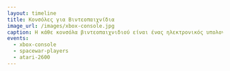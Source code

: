 ```yaml
---
layout: timeline
title: Κονσόλες για Βιντεοπαιχνίδια
image_url: /images/xbox-console.jpg
caption: Η κάθε κονσόλα βιντεοπαιχνιδιού είναι ένας ηλεκτρονικός υπολογιστής που χρησιμοποιείτε κυρίως για ψυχαγωγία, λειτουργώντας μόνο με το ξεχωριστό του χειριστήριο και μπορεί να χρησιμοποιηθεί με μια ηλεκτρονική συσκευή απεικόνισης (όπως τηλεόραση, οθόνη, κλπ.).
events:
  - xbox-console
  - spacewar-players
  - atari-2600
---
```

